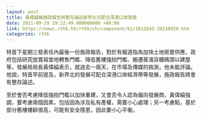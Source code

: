 ```yaml
---
layout: post
title: 黃偉綸稱施政報告將整存論述新界北可配合深港口岸發展
date: 2021-09-29 19:22:49.000000000 +08:00
link: https://news.rthk.hk/rthk/ch/component/k2/1612845-20210929.htm
categories: rthk
---
```


特首下星期三發表任內最後一份施政報告，對於有報道指為加快土地房屋供應，政府包括研究放寬祖堂地轉售門檻、降低舊樓強拍門檻、搬遷葵涌貨櫃碼頭以建屋等，發展局局長黃偉綸表示，就過去一兩天，在市場及傳媒的揣測，他未能評論。他說，特首早前提及，新界北的發展可配合深港口岸經濟帶等發展，施政報告將會有整存論述。

至於會否考慮降低強拍門檻以加快重建，又會否令人認為偏向發展商，黃偉綸強調，要考慮兩個因素，包括因為涉及私有產權，需要小心處理；另一考慮點，基於部分舊樓樓齡很高，可能有安全隱患，因此要小心平衡。
